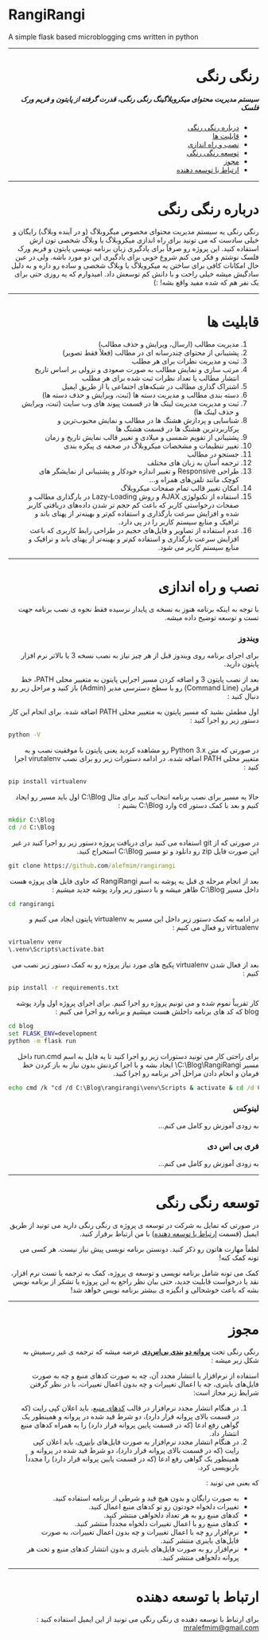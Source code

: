 
# RangiRangi

A simple flask based microblogging cms written in python

---
<div dir="rtl">

# رنگی رنگی

##### سیستم مدیریت محتوای میکروبلاگینگ رنگی رنگی، قدرت گرفته از پایتون و فریم ورک فلسک



- [درباره رنگی رنگی](#درباره-رنگی-رنگی)
- [قابلیت ها](#قابلیت-ها)
- [نصب و راه اندازی](#نصب-و-راه-اندازی)
- [توسعه رنگی رنگی](#توسعه-رنگی-رنگی)
- [مجوز](#مجوز)
- [ارتباط با توسعه دهنده](#ارتباط-با-توسعه-دهنده)



---

# درباره رنگی رنگی

رنگی رنگی یه سیستم مدیریت محتوای مخصوص میگروبلاگ (و در آینده وبلاگ) رایگان و خیلی سادست که می تونید برای راه اندازی میکروبلاگ یا وبلاگ شخصی تون ازش استفاده کنید. این پروژه رو صرفاً برای یادگیری زبان برنامه نویسی پایتون و فریم ورک فلسک نوشتم و فکر می کنم شروع خوبی برای یادگیری این دو مورد باشه. ولی در عین حال امکانات کافی برای ساختن یه میکروبلاگ یا وبلاگ شخصی و ساده رو داره و به دلیل سادگیش میشه خیلی راحت و با دانش کم توسعش داد. امیدوارم که یه روزی حتی برای یک نفر هم که شده مفید واقع بشه! :)

---

# قابلیت ها

1. مدیریت مطالب (ارسال، ویرایش و حذف مطالب)
2. پشتیبانی از محتوای چندرسانه ای در مطالب (فعلاً فقط تصویر)
3. ثبت و مدیریت نظرات برای هر مطلب
4. مرتب سازی و نمایش مطالب به صورت صعودی و نزولی بر اساس تاریخ انتشار مطالب یا تعداد نظرات ثبت شده برای هر مطلب
5. اشتراک گذاری مطالب در شبکه‌های اجتماعی یا از طریق ایمیل
6. دسته بندی مطالب و مدیریت دسته ها (ثبت، ویرایش و حذف دسته ها)
7. ثبت و مدیریت مدیریت لینک ها در قسمت پیوند های وب سایت (ثبت، ویرایش و حذف لینک ها)
8. شناسایی و پردازش هشتگ ها در مطالب و نمایش محبوب‌ترین و پرکاربردترین هشتگ ها در قسمت هشتگ ها
9. پشتیبانی از تقویم شمسی و میلادی و تغییر قالب نمایش تاریخ و زمان
10. تغییر تنظیمات و مشخصات میکروبلاگ در صحفه ی پیکره بندی
11. جستجو در مطالب
12. ترجمه آسان به زبان های مختلف
13. طراحی Responsive و تغییر اندازه خودکار و پشتیبانی از نمایشگر های کوچک مانند تلفن‌های همراه و...
14. امکان تغییر قالب تمام صفحات میکروبلاگ
15. استفاده از تکنولوژی AJAX و روش Lazy-Loading در بارگذاری مطالب و صفحات درخواستی کاربر که باعث کم حجم تر شدن داده‌های دریافتی کاربر شده و افزایش سرعت بارگذاری و استفاده کم‌تر و بهینه‌تر از پهنای باند و ترافیک و منابع سیستم کاربر را در پی دارد.
16. عدم استفاده از تصاویر و فایل‌های حجیم در طراحی رابط کاربری که باعث افزایش سرعت بارگذاری و استفاده کم‌تر و بهینه‌تر از پهنای باند و ترافیک و منابع سیستم کاربر می شود.

---

# نصب و راه اندازی

با توجه به اینکه برنامه هنوز به نسخه ی پایدار نرسیده فقط نحوه ی نصب برنامه جهت تست و توسعه توضیح داده میشه.

### ویندوز

برای اجرای برنامه روی ویندوز قبل از هر چیز نیاز به نصب نسخه 3 یا بالاتر نرم افزار پایتون دارید.

بعد از نصب پایتون 3 و اضافه کردن مسیر اجرایی پایتون به متغییر محلی PATH، خط فرمان (Command Line) رو با سطح دسترسی مدیر (Admin) باز کنید و مراحل زیر رو دنبال کنید :

اول مطمئن بشید که مسیر پایتون به متغییر محلی PATH اضافه شده. برای انجام این کار دستور زیر رو اجرا کنید :

<div dir="ltr">

```cmd
python -V
```

</div>

در صورتی که متن Python 3.x رو مشاهده کردید یعنی پایتون با موفقیت نصب و به متغییر محلی PATH اضافه شده. در ادامه دستورات زیر رو برای نصب virutalenv اجرا کنید :

<div dir="ltr">

```cmd
pip install virtualenv
```
</div>

حالا یه مسیر برای نصب برنامه انتخاب کنید برای مثال C:\Blog اول باید مسیر رو ایجاد کنیم و بعد با کمک دستور cd وارد C:\Blog بشیم :

<div dir="ltr">

```cmd
mkdir C:\Blog
cd /d C:\Blog
```
</div>

در صورتی که از git استفاده می کنید برای دریافت پروژه دستور زیر رو اجرا کنید در غیر این صورت فایل zip رو دانلود و تو مسیر C:\Blog استخراج کنید.

<div dir="ltr">

```cmd
git clone https://github.com/alefmim/rangirangi
```
</div>

بعد از انجام مرحله ی قبل یه پوشه به اسم RangiRangi که حاوی فایل های پروژه هست داخل مسیر C:\Blog ظاهر میشه و با دستور زیر وارد پوشه جدید میشیم :

<div dir="ltr">

```cmd
cd rangirangi
```
</div>

در ادامه به کمک دستور زیر داخل این مسیر یه virtualenv پایتون ایجاد می کنیم و virtualenv رو فعال می کنیم :

<div dir="ltr">

```cmd
virtualenv venv
\.venv\Scripts\activate.bat
```
</div>

بعد از فعال شدن virtualenv پکیج های مورد نیاز پروژه رو به کمک دستور زیر نصب می کنیم :

<div dir="ltr">

```cmd
pip install -r requirements.txt
```
</div>

کار تقریباً تموم شده و می تونیم پروژه رو اجرا کنیم. برای اجرای پروژه اول وارد پوشه blog که کد های برنامه داخلش هست میشیم و برنامه رو اجرا می کنیم :

<div dir="ltr">

```cmd
cd blog
set FLASK_ENV=development
python -m flask run
```
</div>

برای راحتی کار می تونید دستورات زیر رو اجرا کنید تا یه فایل به اسم run.cmd داخل مسیر C:\Blog\RangiRangi\ ایجاد بشه و با اجرا کردنش بدون نیاز به باز کردن خط فرمان و انجام دادن مراحل آخر برنامه رو اجرا کنید.

<div dir="ltr">

```cmd
echo cmd /k "cd /d C:\Blog\rangirangi\venv\Scripts & activate & cd /d C:\Blog\rangirangi\blog & set FLASK_ENV=development & python -m flask run" > C:\Blog\rangirangi\run.cmd
```
</div>


### لینوکس

به زودی آموزش رو کامل می کنم...

### فری بی اس دی

به زودی آموزش رو کامل می کنم...

---

# توسعه رنگی رنگی

در صورتی که تمایل به شرکت در توسعه ی پروژه ی رنگی رنگی دارید می تونید از طریق ایمیل (قسمت [ارتباط با توسعه دهنده](#ارتباط-با-توسعه-دهنده)) با من ارتباط برقرار کنید.

لطفاً مهارت هاتون رو ذکر کنید. دونستن برنامه نویسی پیش نیاز نیست. هر کسی می تونه کمک کنه!

کمک می تونه شامل برنامه نویسی و توسعه ی پروژه، کمک به ترجمه یا تست نرم افزار، نقد یا درخواست قابلیت جدید، حتی بیان نظر راجع به این پروژه یا تشکر از برنامه نویس بشه که باعث خوشحالی و انگیزه ی بیشتر برنامه نویس خواهد شد! 

---

# مجوز

رنگی رنگی تحت [**پروانه دو بندی بی‌اس‌دی**]([https://fa.wikipedia.org/wiki/%D9%BE%D8%B1%D9%88%D8%A7%D9%86%D9%87%E2%80%8C%D9%87%D8%A7%DB%8C_%D8%A8%DB%8C%E2%80%8C%D8%A7%D8%B3%E2%80%8C%D8%AF%DB%8C](https://fa.wikipedia.org/wiki/پروانه‌های_بی‌اس‌دی)) عرضه میشه که ترجمه ی غیر رسمیش به شکل زیر میشه :



استفاده از نرم‌افزار یا انتشار مجدد آن، چه به صورت کدهای منبع و چه به صورت فایل‌های باینری، چه با اعمال تغییرات و چه بدون اعمال تغییرات، با در نظر گرفتن شرایط زیر مجاز است:

1. در هنگام انتشار مجدد نرم‌افزار در قالب [کدهای منبع](https://fa.wikipedia.org/wiki/کدهای_منبع)، باید اعلان کپی رایت (که در قسمت بالای پروانه قرار دارد)، دو شرط قید شده در پروانه و همینطور یک گواهی رفع ادعا (که در قسمت پایین پروانه قرار دارد) را به همراه کدهای منبع انتشار داد.
2. در هنگام انتشار مجدد نرم‌افزار به صورت فایل‌های [باینری](https://fa.wikipedia.org/wiki/باینری)، باید اعلان کپی رایت (که در قسمت بالای پروانه قرار دارد)، دو شرط قید شده در پروانه و همینطور یک گواهی رفع ادعا (که در قسمت پایین پروانه قرار دارد) را مجدداً بازنویسی کرد.



که یعنی می تونید :

- به صورت رایگان و بدون هیچ قید و شرطی از برنامه استفاده کنید.
- تغییرات دلخواه خودتون رو تو کدهای منبع اعمال کنید.
- کدهای منبع رو به هر تعداد دلخواهی منتشر کنید.
- کدهای منبع رو با اعمال تغییرات دلخواه مجدداً منتشر کنید.
- نرم‌افزار رو چه با اعمال تغییرات و چه بدون اعمال تغییرات، به صورت فایل‌های باینری منتشر کنید.
- نرم‌افزار رو به صورت فایل‌های باینری و بدون انتشار کدهای منبع و تحت هر پروانه دلخواهی منتشر کنید.

---

# ارتباط با توسعه دهنده

برای ارتباط با توسعه دهنده ی رنگی رنگی می تونید از این ایمیل استفاده کنید : mralefmim@gmail.com

</div>
